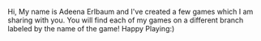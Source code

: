 Hi, My name is Adeena Erlbaum and I've created a few games which I am sharing with you. 
You will find each of my games on a different branch labeled by the name of the game! Happy Playing:)
